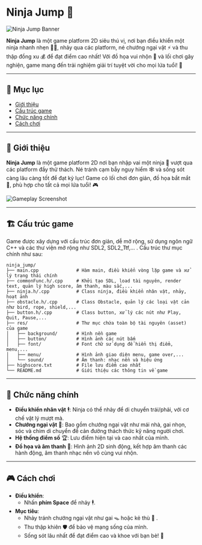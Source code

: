 # Ninja Jump 🥷

![Ninja Jump Banner](res/readme/banner.jpeg)

**Ninja Jump** là một game platform 2D siêu thú vị, nơi bạn điều khiển một ninja nhanh nhẹn 🏃‍♂️, nhảy qua các platform, né chướng ngại vật ⚡ và thu thập đồng xu 💰 để đạt điểm cao nhất! Với đồ họa vui nhộn 🌈 và lối chơi gây nghiện, game mang đến trải nghiệm giải trí tuyệt vời cho mọi lứa tuổi! 🌟

---

## 📜 Mục lục

- [Giới thiệu](#giới-thiệu)
- [Cấu trúc game](#cấu-trúc-game)
- [Chức năng chính](#chức-năng-chính)
- [Cách chơi](#cách-chơi)

---

## 🌟 Giới thiệu

**Ninja Jump** là một game platform 2D nơi bạn nhập vai một ninja 🥷 vượt qua các platform đầy thử thách. Né tránh cạm bẫy nguy hiểm 🕸️ và sống sót càng lâu càng tốt để đạt kỷ lục! Game có lối chơi đơn giản, đồ họa bắt mắt 🎨, phù hợp cho tất cả mọi lứa tuổi! 🎮

![Gameplay Screenshot](res/readme/gameplay.png)

---

## 🏗️ Cấu trúc game

Game được xây dựng với cấu trúc đơn giản, dễ mở rộng, sử dụng ngôn ngữ C++ và các thư viện mở rộng như SDL2, SDL2_Ttf,... . Cấu trúc thư mục chính như sau:

```
ninja_jump/
├── main.cpp              # Hàm main, điều khiển vòng lặp game và xử lý trạng thái chính
├── commonFunc.h/.cpp     # Khởi tạo SDL, load tài nguyên, render text, quản lý high score, âm thanh, màu sắc,...
├── ninja.h/.cpp          # Class ninja, điều khiển nhân vật, nhảy, hoạt ảnh
├── obstacle.h/.cpp       # Class Obstacle, quản lý các loại vật cản như bird, rope, shield,...
├── button.h/.cpp         # Class button, xử lý các nút như Play, Quit, Pause,...
├── res/                  # Thư mục chứa toàn bộ tài nguyên (asset) của game
│   ├── background/       # Hình nền game
│   ├── button/           # Hình ảnh các nút bấm
│   ├── font/             # Font chữ sử dụng để hiển thị điểm, menu,...
│   ├── menu/             # Hình ảnh giao diện menu, game over,...
│   └── sound/            # Âm thanh: nhạc nền và hiệu ứng
├── highscore.txt         # File lưu điểm cao nhất
└── README.md             # Giới thiệu các thông tin về game

```


---

## 🎯 Chức năng chính

- **Điều khiển nhân vật** 🕴️: Ninja có thể nhảy để di chuyển trái/phải, với cơ chế vật lý mượt mà.
- **Chướng ngại vật** 🚧: Bao gồm chướng ngại vật như mái nhà, gai nhọn, sóc và chim di chuyển để cản đường  thách thức kỹ năng người chơi.
- **Hệ thống điểm số** 🏆: Lưu điểm hiện tại và cao nhất của mình.
- **Đồ họa và âm thanh** 🎵: Hình ảnh 2D sinh động, kết hợp âm thanh các hành động, âm thanh nhạc nền vô cùng vui nhộn.

---

## 🎮 Cách chơi

- **Điều khiển**:
  - Nhấn **phím Space** để nhảy 🕴️.
- **Mục tiêu**:
  - Nhảy tránh chướng ngại vật như gai 🪤 hoặc kẻ thù 🦊 .
  - Thu thập khiên 🛡️ để bảo vệ mạng sống của mình.
  - Sống sót lâu nhất để đạt điểm cao và khoe với bạn bè! 🏅



